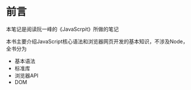 # 前言

本笔记是阅读阮一峰的《JavaScrpit》所做的笔记

本书主要介绍JavaScript核心语法和浏览器网页开发的基本知识，不涉及Node，全书分为

- 基本语法
- 标准库
- 浏览器API
- DOM
